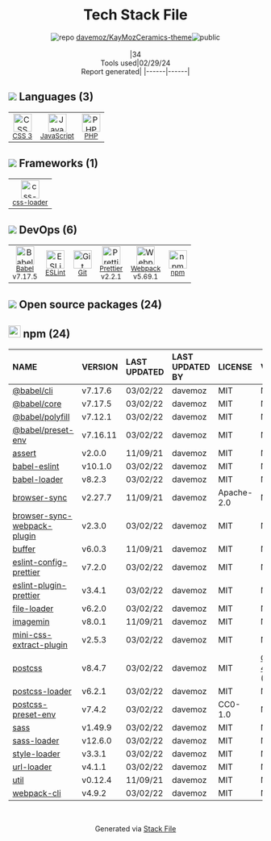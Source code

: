 <!--
&lt;--- Readme.md Snippet without images Start ---&gt;
## Tech Stack
davemoz/KayMozCeramics-theme is built on the following main stack:

- [JavaScript](https://developer.mozilla.org/en-US/docs/Web/JavaScript) – Languages
- [PHP](http://www.php.net/) – Languages
- [css-loader](https://github.com/webpack-contrib/css-loader) – CSS Pre-processors / Extensions
- [Babel](http://babeljs.io/) – JavaScript Compilers
- [ESLint](http://eslint.org/) – Code Review
- [Prettier](https://prettier.io/) – Code Review
- [Webpack](http://webpack.js.org) – JS Build Tools / JS Task Runners

Full tech stack [here](/techstack.md)

&lt;--- Readme.md Snippet without images End ---&gt;

&lt;--- Readme.md Snippet with images Start ---&gt;
## Tech Stack
davemoz/KayMozCeramics-theme is built on the following main stack:

- <img width='25' height='25' src='https://img.stackshare.io/service/1209/javascript.jpeg' alt='JavaScript'/> [JavaScript](https://developer.mozilla.org/en-US/docs/Web/JavaScript) – Languages
- <img width='25' height='25' src='https://img.stackshare.io/service/991/hwUcGZ41_400x400.jpg' alt='PHP'/> [PHP](http://www.php.net/) – Languages
- <img width='25' height='25' src='https://img.stackshare.io/service/8074/default_d2b16fd6997fb2e164de645a34f9b8d5a880d999.png' alt='css-loader'/> [css-loader](https://github.com/webpack-contrib/css-loader) – CSS Pre-processors / Extensions
- <img width='25' height='25' src='https://img.stackshare.io/service/2739/-1wfGjNw.png' alt='Babel'/> [Babel](http://babeljs.io/) – JavaScript Compilers
- <img width='25' height='25' src='https://img.stackshare.io/service/3337/Q4L7Jncy.jpg' alt='ESLint'/> [ESLint](http://eslint.org/) – Code Review
- <img width='25' height='25' src='https://img.stackshare.io/service/7035/default_66f265943abed56bcdbfca1c866a4261b1fbb063.jpg' alt='Prettier'/> [Prettier](https://prettier.io/) – Code Review
- <img width='25' height='25' src='https://img.stackshare.io/service/1682/IMG_4636.PNG' alt='Webpack'/> [Webpack](http://webpack.js.org) – JS Build Tools / JS Task Runners

Full tech stack [here](/techstack.md)

&lt;--- Readme.md Snippet with images End ---&gt;
-->
<div align="center">

# Tech Stack File
![](https://img.stackshare.io/repo.svg "repo") [davemoz/KayMozCeramics-theme](https://github.com/davemoz/KayMozCeramics-theme)![](https://img.stackshare.io/public_badge.svg "public")
<br/><br/>
|34<br/>Tools used|02/29/24 <br/>Report generated|
|------|------|
</div>

## <img src='https://img.stackshare.io/languages.svg'/> Languages (3)
<table><tr>
  <td align='center'>
  <img width='36' height='36' src='https://img.stackshare.io/service/6727/css.png' alt='CSS 3'>
  <br>
  <sub><a href="https://developer.mozilla.org/en-US/docs/Web/CSS/CSS3">CSS 3</a></sub>
  <br>
  <sub></sub>
</td>

<td align='center'>
  <img width='36' height='36' src='https://img.stackshare.io/service/1209/javascript.jpeg' alt='JavaScript'>
  <br>
  <sub><a href="https://developer.mozilla.org/en-US/docs/Web/JavaScript">JavaScript</a></sub>
  <br>
  <sub></sub>
</td>

<td align='center'>
  <img width='36' height='36' src='https://img.stackshare.io/service/991/hwUcGZ41_400x400.jpg' alt='PHP'>
  <br>
  <sub><a href="http://www.php.net/">PHP</a></sub>
  <br>
  <sub></sub>
</td>

</tr>
</table>

## <img src='https://img.stackshare.io/frameworks.svg'/> Frameworks (1)
<table><tr>
  <td align='center'>
  <img width='36' height='36' src='https://img.stackshare.io/service/8074/default_d2b16fd6997fb2e164de645a34f9b8d5a880d999.png' alt='css-loader'>
  <br>
  <sub><a href="https://github.com/webpack-contrib/css-loader">css-loader</a></sub>
  <br>
  <sub></sub>
</td>

</tr>
</table>

## <img src='https://img.stackshare.io/devops.svg'/> DevOps (6)
<table><tr>
  <td align='center'>
  <img width='36' height='36' src='https://img.stackshare.io/service/2739/-1wfGjNw.png' alt='Babel'>
  <br>
  <sub><a href="http://babeljs.io/">Babel</a></sub>
  <br>
  <sub>v7.17.5</sub>
</td>

<td align='center'>
  <img width='36' height='36' src='https://img.stackshare.io/service/3337/Q4L7Jncy.jpg' alt='ESLint'>
  <br>
  <sub><a href="http://eslint.org/">ESLint</a></sub>
  <br>
  <sub></sub>
</td>

<td align='center'>
  <img width='36' height='36' src='https://img.stackshare.io/service/1046/git.png' alt='Git'>
  <br>
  <sub><a href="http://git-scm.com/">Git</a></sub>
  <br>
  <sub></sub>
</td>

<td align='center'>
  <img width='36' height='36' src='https://img.stackshare.io/service/7035/default_66f265943abed56bcdbfca1c866a4261b1fbb063.jpg' alt='Prettier'>
  <br>
  <sub><a href="https://prettier.io/">Prettier</a></sub>
  <br>
  <sub>v2.2.1</sub>
</td>

<td align='center'>
  <img width='36' height='36' src='https://img.stackshare.io/service/1682/IMG_4636.PNG' alt='Webpack'>
  <br>
  <sub><a href="http://webpack.js.org">Webpack</a></sub>
  <br>
  <sub>v5.69.1</sub>
</td>

<td align='center'>
  <img width='36' height='36' src='https://img.stackshare.io/service/1120/lejvzrnlpb308aftn31u.png' alt='npm'>
  <br>
  <sub><a href="https://www.npmjs.com/">npm</a></sub>
  <br>
  <sub></sub>
</td>

</tr>
</table>


## <img src='https://img.stackshare.io/group.svg' /> Open source packages (24)</h2>

## <img width='24' height='24' src='https://img.stackshare.io/service/1120/lejvzrnlpb308aftn31u.png'/> npm (24)

|NAME|VERSION|LAST UPDATED|LAST UPDATED BY|LICENSE|VULNERABILITIES|
|:------|:------|:------|:------|:------|:------|
|[@babel/cli](https://www.npmjs.com/@babel/cli)|v7.17.6|03/02/22|davemoz |MIT|N/A|
|[@babel/core](https://www.npmjs.com/@babel/core)|v7.17.5|03/02/22|davemoz |MIT|N/A|
|[@babel/polyfill](https://www.npmjs.com/@babel/polyfill)|v7.12.1|03/02/22|davemoz |MIT|N/A|
|[@babel/preset-env](https://www.npmjs.com/@babel/preset-env)|v7.16.11|03/02/22|davemoz |MIT|N/A|
|[assert](https://www.npmjs.com/assert)|v2.0.0|11/09/21|davemoz |MIT|N/A|
|[babel-eslint](https://www.npmjs.com/babel-eslint)|v10.1.0|03/02/22|davemoz |MIT|N/A|
|[babel-loader](https://www.npmjs.com/babel-loader)|v8.2.3|03/02/22|davemoz |MIT|N/A|
|[browser-sync](https://www.npmjs.com/browser-sync)|v2.27.7|11/09/21|davemoz |Apache-2.0|N/A|
|[browser-sync-webpack-plugin](https://www.npmjs.com/browser-sync-webpack-plugin)|v2.3.0|03/02/22|davemoz |MIT|N/A|
|[buffer](https://www.npmjs.com/buffer)|v6.0.3|11/09/21|davemoz |MIT|N/A|
|[eslint-config-prettier](https://www.npmjs.com/eslint-config-prettier)|v7.2.0|03/02/22|davemoz |MIT|N/A|
|[eslint-plugin-prettier](https://www.npmjs.com/eslint-plugin-prettier)|v3.4.1|03/02/22|davemoz |MIT|N/A|
|[file-loader](https://www.npmjs.com/file-loader)|v6.2.0|03/02/22|davemoz |MIT|N/A|
|[imagemin](https://www.npmjs.com/imagemin)|v8.0.1|11/09/21|davemoz |MIT|N/A|
|[mini-css-extract-plugin](https://www.npmjs.com/mini-css-extract-plugin)|v2.5.3|03/02/22|davemoz |MIT|N/A|
|[postcss](https://www.npmjs.com/postcss)|v8.4.7|03/02/22|davemoz |MIT|[CVE-2023-44270](https://github.com/advisories/GHSA-7fh5-64p2-3v2j) (Moderate)|
|[postcss-loader](https://www.npmjs.com/postcss-loader)|v6.2.1|03/02/22|davemoz |MIT|N/A|
|[postcss-preset-env](https://www.npmjs.com/postcss-preset-env)|v7.4.2|03/02/22|davemoz |CC0-1.0|N/A|
|[sass](https://www.npmjs.com/sass)|v1.49.9|03/02/22|davemoz |MIT|N/A|
|[sass-loader](https://www.npmjs.com/sass-loader)|v12.6.0|03/02/22|davemoz |MIT|N/A|
|[style-loader](https://www.npmjs.com/style-loader)|v3.3.1|03/02/22|davemoz |MIT|N/A|
|[url-loader](https://www.npmjs.com/url-loader)|v4.1.1|03/02/22|davemoz |MIT|N/A|
|[util](https://www.npmjs.com/util)|v0.12.4|11/09/21|davemoz |MIT|N/A|
|[webpack-cli](https://www.npmjs.com/webpack-cli)|v4.9.2|03/02/22|davemoz |MIT|N/A|

<br/>
<div align='center'>

Generated via [Stack File](https://github.com/marketplace/stack-file)
